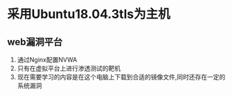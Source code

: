 # 采用Ubuntu18.04.3tls为主机

## web漏洞平台

1. 通过Nginx配置NVWA
2. 只有在虚拟平台上进行渗透测试的靶机
3. 现在需要学习的内容是在这个电脑上下载到合适的镜像文件,同时还存在一定的系统漏洞

